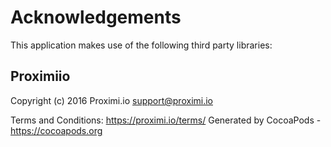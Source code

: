# Acknowledgements
This application makes use of the following third party libraries:

## Proximiio

Copyright (c) 2016 Proximi.io <support@proximi.io>

Terms and Conditions: https://proximi.io/terms/
Generated by CocoaPods - https://cocoapods.org
